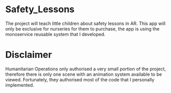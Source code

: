 # Safety_Lessons
The project will teach little children about safety lessons in AR. This app will only be exclusive for nurseries for them to purchase, the app is using the monoservice reusable system that I developed.

# Disclaimer
Humanitarian Operations only authorised a very small portion of the project, therefore there is only one scene with an animation system available to be viewed. Fortunately, they authorised most of the code that I personally implemented.
